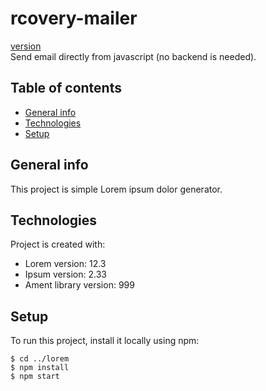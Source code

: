 # rcovery-mailer
[version](https://img.shields.io/appveyor/build/marssaljr/rcovery-mailer?style=flat-square)  
Send email directly from javascript (no backend is needed).
## Table of contents
* [General info](#general-info)
* [Technologies](#technologies)
* [Setup](#setup)

## General info
This project is simple Lorem ipsum dolor generator.
	
## Technologies
Project is created with:
* Lorem version: 12.3
* Ipsum version: 2.33
* Ament library version: 999
	
## Setup
To run this project, install it locally using npm:

```
$ cd ../lorem
$ npm install
$ npm start
```
